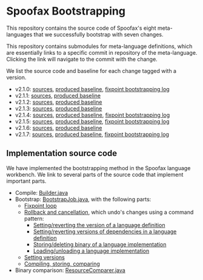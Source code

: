 # Spoofax Bootstrapping

This repository contains the source code of Spoofax's eight meta-languages that we successfully bootstrap with seven changes.

This repository contains submodules for meta-language definitions, which are essentially links to a specific commit in repository of the meta-language.
Clicking the link will navigate to the commit with the change.

We list the source code and baseline for each change tagged with a version.

* v2.1.0: [sources](https://github.com/spoofax-bootstrapping/bootstrapping/tree/ca59c5fab337aa6358e541aa3ffca181beebf75f), [produced baseline](https://github.com/spoofax-bootstrapping/bootstrapping/releases/tag/v2.1.0), [fixpoint bootstrapping log](https://github.com/spoofax-bootstrapping/bootstrapping/releases/download/v2.1.0/bootstrap-2.1.0.txt)
* v2.1.1: [sources](https://github.com/spoofax-bootstrapping/bootstrapping/tree/636a2c294d0505e82d17922da8abef14867f0ca4), [produced baseline](https://github.com/spoofax-bootstrapping/bootstrapping/releases/tag/v2.1.1)
* v2.1.2: [sources](https://github.com/spoofax-bootstrapping/bootstrapping/tree/5988a5d6e9a75eb0bbebc1075833125f7dbca4a6), [produced baseline](https://github.com/spoofax-bootstrapping/bootstrapping/releases/tag/v2.1.2)
* v2.1.3: [sources](https://github.com/spoofax-bootstrapping/bootstrapping/tree/437dcba972e7c867eb83a1fd7baf8fc57a3e4191), [produced baseline](https://github.com/spoofax-bootstrapping/bootstrapping/releases/tag/v2.1.3)
* v2.1.4: [sources](https://github.com/spoofax-bootstrapping/bootstrapping/tree/9c97ce4d397209dae824bd4c046d5f39599452e5), [produced baseline](https://github.com/spoofax-bootstrapping/bootstrapping/releases/tag/v2.1.4), [fixpoint bootstrapping log](https://github.com/spoofax-bootstrapping/bootstrapping/releases/download/v2.1.4/bootstrap-2.1.4.txt)
* v2.1.5: [sources](https://github.com/spoofax-bootstrapping/bootstrapping/tree/bb4d7f087788e08b31f4fd349c1867953f5463ad), [produced baseline](https://github.com/spoofax-bootstrapping/bootstrapping/releases/tag/v2.1.5), [fixpoint bootstrapping log](https://github.com/spoofax-bootstrapping/bootstrapping/releases/download/v2.1.5/bootstrap-2.1.5.txt)
* v2.1.6: [sources](https://github.com/spoofax-bootstrapping/bootstrapping/tree/b0edab91fad109726ff0119e6746d9b18cd547c1), [produced baseline](https://github.com/spoofax-bootstrapping/bootstrapping/releases/tag/v2.1.6)
* v2.1.7: [sources](https://github.com/spoofax-bootstrapping/bootstrapping/tree/116492420805658803ded605fd80c9a5a98bda96), [produced baseline](https://github.com/spoofax-bootstrapping/bootstrapping/releases/tag/v2.1.7), [fixpoint bootstrapping log](https://github.com/spoofax-bootstrapping/bootstrapping/releases/download/v2.1.7/bootstrap-2.1.7.txt)


## Implementation source code

We have implemented the bootstrapping method in the Spoofax language workbench. We link to several parts of the source code that implement important parts.

* Compile: [Builder.java](https://github.com/spoofax-bootstrapping/spoofax/blob/master/org.metaborg.core/src/main/java/org/metaborg/core/build/Builder.java)
* Bootstrap: [BootstrapJob.java](https://github.com/spoofax-bootstrapping/spoofax-eclipse/blob/bootstrapping/org.metaborg.spoofax.eclipse.meta/src/main/java/org/metaborg/spoofax/eclipse/meta/bootstrap/BootstrapJob.java), with the following parts:
  * [Fixpoint loop](https://github.com/spoofax-bootstrapping/spoofax-eclipse/blob/bootstrapping/org.metaborg.spoofax.eclipse.meta/src/main/java/org/metaborg/spoofax/eclipse/meta/bootstrap/BootstrapJob.java#L154-L245)
  * [Rollback and cancellation](https://github.com/spoofax-bootstrapping/spoofax-eclipse/blob/bootstrapping/org.metaborg.spoofax.eclipse.meta/src/main/java/org/metaborg/spoofax/eclipse/meta/bootstrap/BootstrapJob.java#L252-L265), which undo's changes using a command pattern:
    * [Setting/reverting the version of a language definition](https://github.com/spoofax-bootstrapping/spoofax-eclipse/blob/bootstrapping/org.metaborg.spoofax.eclipse.meta/src/main/java/org/metaborg/spoofax/eclipse/meta/bootstrap/BootstrapSetVersionChange.java)
    * [Setting/reverting versions of dependencies in a language definition](https://github.com/spoofax-bootstrapping/spoofax-eclipse/blob/bootstrapping/org.metaborg.spoofax.eclipse.meta/src/main/java/org/metaborg/spoofax/eclipse/meta/bootstrap/BootstrapSetDepVersionChange.java)
    * [Storing/deleting binary of a language implementation](https://github.com/spoofax-bootstrapping/spoofax-eclipse/blob/bootstrapping/org.metaborg.spoofax.eclipse.meta/src/main/java/org/metaborg/spoofax/eclipse/meta/bootstrap/BootstrapStoreBinaryChange.java)
    * [Loading/unloading a language implementation](https://github.com/spoofax-bootstrapping/spoofax-eclipse/blob/bootstrapping/org.metaborg.spoofax.eclipse.meta/src/main/java/org/metaborg/spoofax/eclipse/meta/bootstrap/BootstrapLoadLangChange.java)
  * [Setting versions](https://github.com/spoofax-bootstrapping/spoofax-eclipse/blob/bootstrapping/org.metaborg.spoofax.eclipse.meta/src/main/java/org/metaborg/spoofax/eclipse/meta/bootstrap/BootstrapJob.java#L399-L424)
  * [Compiling, storing, comparing](https://github.com/spoofax-bootstrapping/spoofax-eclipse/blob/bootstrapping/org.metaborg.spoofax.eclipse.meta/src/main/java/org/metaborg/spoofax/eclipse/meta/bootstrap/BootstrapJob.java#L427-L460)
* Binary comparison: [ResourceComparer.java](https://github.com/spoofax-bootstrapping/spoofax-eclipse/blob/bootstrapping/org.metaborg.spoofax.eclipse.meta/src/main/java/org/metaborg/spoofax/eclipse/meta/bootstrap/ResourceComparer.java)
